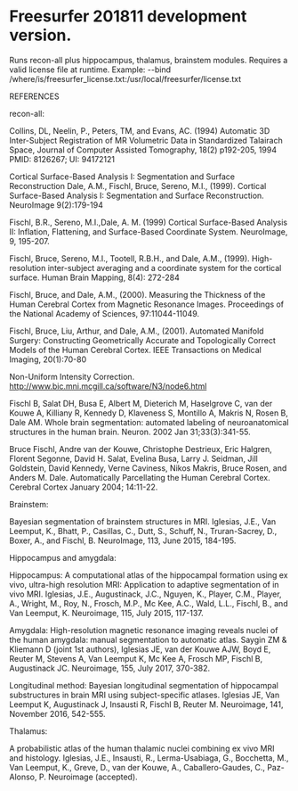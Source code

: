 
# Freesurfer 201811 development version.

Runs recon-all plus hippocampus, thalamus, brainstem modules. Requires a valid license 
file at runtime. Example:
    --bind /where/is/freesurfer_license.txt:/usr/local/freesurfer/license.txt


REFERENCES

recon-all:

   Collins, DL, Neelin, P., Peters, TM, and Evans, AC. (1994) Automatic 3D 
   Inter-Subject Registration of MR Volumetric Data in Standardized Talairach 
   Space, Journal of Computer Assisted Tomography, 18(2) p192-205, 1994 PMID: 
   8126267; UI: 94172121

   Cortical Surface-Based Analysis I: Segmentation and Surface Reconstruction 
   Dale, A.M., Fischl, Bruce, Sereno, M.I., (1999). Cortical Surface-Based 
   Analysis I: Segmentation and Surface Reconstruction. NeuroImage 9(2):179-194

   Fischl, B.R., Sereno, M.I.,Dale, A. M. (1999) Cortical Surface-Based 
   Analysis II: Inflation, Flattening, and Surface-Based Coordinate System. 
   NeuroImage, 9, 195-207.

   Fischl, Bruce, Sereno, M.I., Tootell, R.B.H., and Dale, A.M., (1999). 
   High-resolution inter-subject averaging and a coordinate system for the 
   cortical surface. Human Brain Mapping, 8(4): 272-284

   Fischl, Bruce, and Dale, A.M., (2000). Measuring the Thickness of the Human 
   Cerebral Cortex from Magnetic Resonance Images. Proceedings of the National 
   Academy of Sciences, 97:11044-11049.

   Fischl, Bruce, Liu, Arthur, and Dale, A.M., (2001). Automated Manifold 
   Surgery: Constructing Geometrically Accurate and Topologically Correct 
   Models of the Human Cerebral Cortex. IEEE Transactions on Medical Imaging, 
   20(1):70-80

   Non-Uniform Intensity Correction. 
   http://www.bic.mni.mcgill.ca/software/N3/node6.html

   Fischl B, Salat DH, Busa E, Albert M, Dieterich M, Haselgrove C, van der 
   Kouwe A, Killiany R, Kennedy D, Klaveness S, Montillo A, Makris N, Rosen B, 
   Dale AM. Whole brain segmentation: automated labeling of neuroanatomical 
   structures in the human brain. Neuron. 2002 Jan 31;33(3):341-55.

   Bruce Fischl, Andre van der Kouwe, Christophe Destrieux, Eric Halgren, 
   Florent Segonne, David H. Salat, Evelina Busa, Larry J. Seidman, Jill 
   Goldstein, David Kennedy, Verne Caviness, Nikos Makris, Bruce Rosen, and 
   Anders M. Dale. Automatically Parcellating the Human Cerebral Cortex. 
   Cerebral Cortex January 2004; 14:11-22.


Brainstem:

   Bayesian segmentation of brainstem structures in MRI. Iglesias, J.E., Van 
   Leemput, K., Bhatt, P., Casillas, C., Dutt, S., Schuff, N., Truran-Sacrey, 
   D., Boxer, A., and Fischl, B. NeuroImage, 113, June 2015, 184-195.


Hippocampus and amygdala:

   Hippocampus: A computational atlas of the hippocampal formation using ex 
   vivo, ultra-high resolution MRI: Application to adaptive segmentation of in 
   vivo MRI. Iglesias, J.E., Augustinack, J.C., Nguyen, K., Player, C.M., 
   Player, A., Wright, M., Roy, N., Frosch, M.P., Mc Kee, A.C., Wald, L.L., 
   Fischl, B., and Van Leemput, K. Neuroimage, 115, July 2015, 117-137.

   Amygdala: High-resolution magnetic resonance imaging reveals nuclei of the 
   human amygdala: manual segmentation to automatic atlas. Saygin ZM & Kliemann 
   D (joint 1st authors), Iglesias JE, van der Kouwe AJW, Boyd E, Reuter M, 
   Stevens A, Van Leemput K, Mc Kee A, Frosch MP, Fischl B, Augustinack JC. 
   Neuroimage, 155, July 2017, 370-382.

   Longitudinal method: Bayesian longitudinal segmentation of hippocampal 
   substructures in brain MRI using subject-specific atlases. Iglesias JE, Van 
   Leemput K, Augustinack J, Insausti R, Fischl B, Reuter M. Neuroimage, 141, 
   November 2016, 542-555.


Thalamus:

   A probabilistic atlas of the human thalamic nuclei combining ex vivo MRI and 
   histology. Iglesias, J.E., Insausti, R., Lerma-Usabiaga, G., Bocchetta, M., 
   Van Leemput, K., Greve, D., van der Kouwe, A., Caballero-Gaudes, C., 
   Paz-Alonso, P. Neuroimage (accepted).
